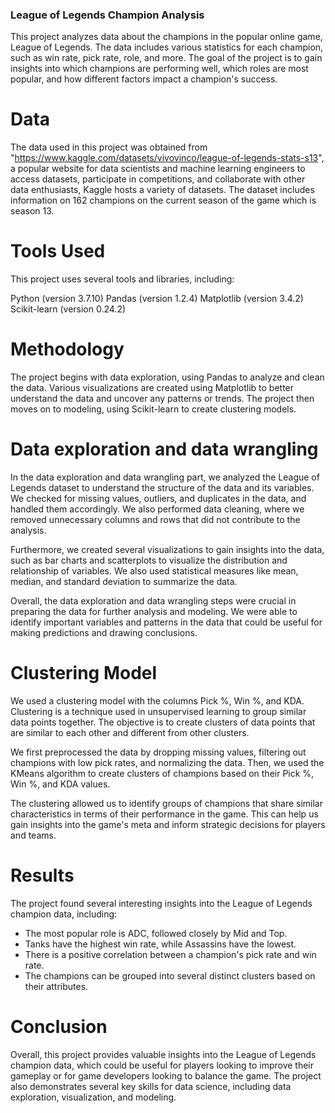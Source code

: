 ### League of Legends Champion Analysis
This project analyzes data about the champions in the popular online game, League of Legends. The data includes various statistics for each champion, such as win rate, pick rate, role, and more. The goal of the project is to gain insights into which champions are performing well, which roles are most popular, and how different factors impact a champion's success.

# Data
The data used in this project was obtained from "https://www.kaggle.com/datasets/vivovinco/league-of-legends-stats-s13", a popular website for data scientists and machine learning engineers to access datasets, participate in competitions, and collaborate with other data enthusiasts, Kaggle hosts a variety of datasets. The dataset includes information on 162 champions on the current season of the game which is season 13.

# Tools Used
This project uses several tools and libraries, including:

Python (version 3.7.10)
Pandas (version 1.2.4)
Matplotlib (version 3.4.2)
Scikit-learn (version 0.24.2)

# Methodology

The project begins with data exploration, using Pandas to analyze and clean the data. Various visualizations are created using Matplotlib to better understand the data and uncover any patterns or trends. The project then moves on to modeling, using Scikit-learn to create clustering models.

# Data exploration and data wrangling

In the data exploration and data wrangling part, we analyzed the League of Legends dataset to understand the structure of the data and its variables. We checked for missing values, outliers, and duplicates in the data, and handled them accordingly. We also performed data cleaning, where we removed unnecessary columns and rows that did not contribute to the analysis.

Furthermore, we created several visualizations to gain insights into the data, such as bar charts and scatterplots to visualize the distribution and relationship of variables. We also used statistical measures like mean, median, and standard deviation to summarize the data.

Overall, the data exploration and data wrangling steps were crucial in preparing the data for further analysis and modeling. We were able to identify important variables and patterns in the data that could be useful for making predictions and drawing conclusions.

# Clustering Model

We used a clustering model with the columns Pick %, Win %, and KDA. Clustering is a technique used in unsupervised learning to group similar data points together. The objective is to create clusters of data points that are similar to each other and different from other clusters.

We first preprocessed the data by dropping missing values, filtering out champions with low pick rates, and normalizing the data. Then, we used the KMeans algorithm to create clusters of champions based on their Pick %, Win %, and KDA values.

The clustering allowed us to identify groups of champions that share similar characteristics in terms of their performance in the game. This can help us gain insights into the game's meta and inform strategic decisions for players and teams.

# Results
The project found several interesting insights into the League of Legends champion data, including:

- The most popular role is ADC, followed closely by Mid and Top.
- Tanks have the highest win rate, while Assassins have the lowest.
- There is a positive correlation between a champion's pick rate and win rate.
- The champions can be grouped into several distinct clusters based on their attributes.

# Conclusion
Overall, this project provides valuable insights into the League of Legends champion data, which could be useful for players looking to improve their gameplay or for game developers looking to balance the game. The project also demonstrates several key skills for data science, including data exploration, visualization, and modeling.
